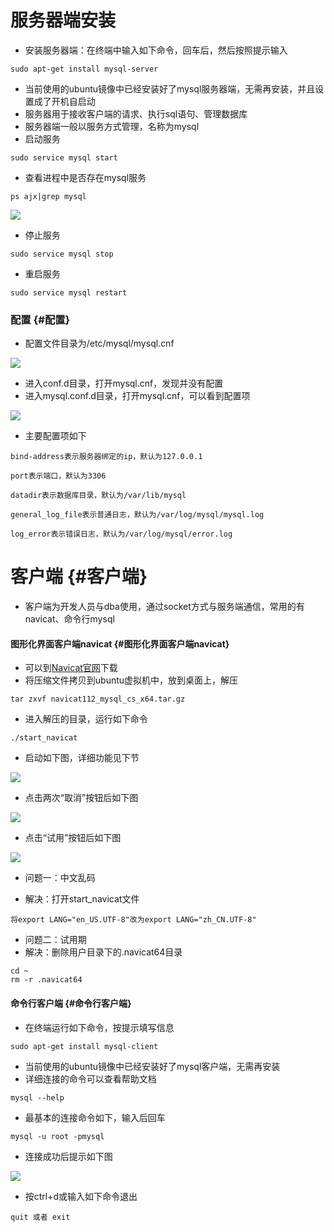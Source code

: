 # 服务器端安装

* 安装服务器端：在终端中输入如下命令，回车后，然后按照提示输入

```
sudo apt-get install mysql-server
```

* 当前使用的ubuntu镜像中已经安装好了mysql服务器端，无需再安装，并且设置成了开机自启动
* 服务器用于接收客户端的请求、执行sql语句、管理数据库
* 服务器端一般以服务方式管理，名称为mysql
* 启动服务

```
sudo service mysql start
```

* 查看进程中是否存在mysql服务

```
ps ajx|grep mysql
```

![](/Images/assets/2-1.png)

* 停止服务

```
sudo service mysql stop
```

* 重启服务

```
sudo service mysql restart
```

### 配置 {#配置}

* 配置文件目录为/etc/mysql/mysql.cnf

![](/Images/assets/2-2-1.png)

* 进入conf.d目录，打开mysql.cnf，发现并没有配置
* 进入mysql.conf.d目录，打开mysql.cnf，可以看到配置项

![](/Images/assets/2-2-2.png)

* 主要配置项如下

```
bind-address表示服务器绑定的ip，默认为127.0.0.1

port表示端口，默认为3306

datadir表示数据库目录，默认为/var/lib/mysql

general_log_file表示普通日志，默认为/var/log/mysql/mysql.log

log_error表示错误日志，默认为/var/log/mysql/error.log
```

# 客户端 {#客户端}

* 客户端为开发人员与dba使用，通过socket方式与服务端通信，常用的有navicat、命令行mysql

#### 图形化界面客户端navicat {#图形化界面客户端navicat}

* 可以到[Navicat官网](https://www.navicat.com.cn/)下载
* 将压缩文件拷贝到ubuntu虚拟机中，放到桌面上，解压

```
tar zxvf navicat112_mysql_cs_x64.tar.gz
```

* 进入解压的目录，运行如下命令

```
./start_navicat
```

* 启动如下图，详细功能见下节

![](/Images/assets/2-3-1.png)

* 点击两次“取消”按钮后如下图

![](/Images/assets/2-3-2.png)

* 点击“试用”按钮后如下图

![](/Images/assets/2-3-3.png)

* 问题一：中文乱码

* 解决：打开start\_navicat文件

```
将export LANG="en_US.UTF-8"改为export LANG="zh_CN.UTF-8"
```

* 问题二：试用期
* 解决：删除用户目录下的.navicat64目录

```
cd ~
rm -r .navicat64
```

#### 命令行客户端 {#命令行客户端}

* 在终端运行如下命令，按提示填写信息

```
sudo apt-get install mysql-client
```

* 当前使用的ubuntu镜像中已经安装好了mysql客户端，无需再安装
* 详细连接的命令可以查看帮助文档

```
mysql --help
```

* 最基本的连接命令如下，输入后回车

```
mysql -u root -pmysql
```

* 连接成功后提示如下图

![](/Images/assets/2-3-4.png)

* 按ctrl+d或输入如下命令退出

```
quit 或者 exit
```



